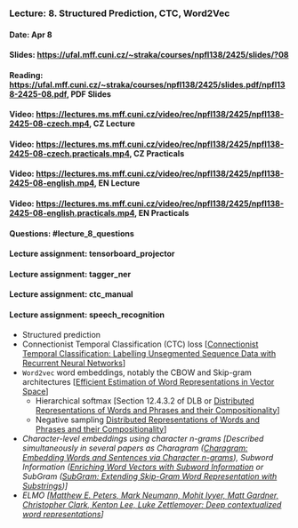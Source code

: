 ### Lecture: 8. Structured Prediction, CTC, Word2Vec
#### Date: Apr 8
#### Slides: https://ufal.mff.cuni.cz/~straka/courses/npfl138/2425/slides/?08
#### Reading: https://ufal.mff.cuni.cz/~straka/courses/npfl138/2425/slides.pdf/npfl138-2425-08.pdf, PDF Slides
#### Video: https://lectures.ms.mff.cuni.cz/video/rec/npfl138/2425/npfl138-2425-08-czech.mp4, CZ Lecture
#### Video: https://lectures.ms.mff.cuni.cz/video/rec/npfl138/2425/npfl138-2425-08-czech.practicals.mp4, CZ Practicals
#### Video: https://lectures.ms.mff.cuni.cz/video/rec/npfl138/2425/npfl138-2425-08-english.mp4, EN Lecture
#### Video: https://lectures.ms.mff.cuni.cz/video/rec/npfl138/2425/npfl138-2425-08-english.practicals.mp4, EN Practicals
#### Questions: #lecture_8_questions
#### Lecture assignment: tensorboard_projector
#### Lecture assignment: tagger_ner
#### Lecture assignment: ctc_manual
#### Lecture assignment: speech_recognition

- Structured prediction
- Connectionist Temporal Classification (CTC) loss [[Connectionist Temporal Classification: Labelling Unsegmented Sequence Data with Recurrent Neural Networks](https://www.cs.toronto.edu/~graves/icml_2006.pdf)]
- `Word2vec` word embeddings, notably the CBOW and Skip-gram architectures [[Efficient Estimation of Word Representations in Vector Space](https://arxiv.org/abs/1301.3781)]
  - Hierarchical softmax [Section 12.4.3.2 of DLB or [Distributed Representations of Words and Phrases and their Compositionality](https://arxiv.org/abs/1310.4546)]
  - Negative sampling [Distributed Representations of Words and Phrases and their Compositionality](https://arxiv.org/abs/1310.4546)]
- _Character-level embeddings using character n-grams [Described simultaneously in several papers as Charagram ([Charagram: Embedding Words and Sentences via Character n-grams](https://arxiv.org/abs/1607.02789)), Subword Information ([Enriching Word Vectors with Subword Information](https://arxiv.org/abs/1607.04606) or SubGram ([SubGram: Extending Skip-Gram Word Representation with Substrings](http://link.springer.com/chapter/10.1007/978-3-319-45510-5_21))]_
- _ELMO [[Matthew E. Peters, Mark Neumann, Mohit Iyyer, Matt Gardner, Christopher Clark, Kenton Lee, Luke Zettlemoyer: Deep contextualized word representations](https://arxiv.org/abs/1802.05365)]_
